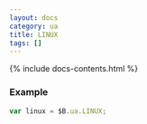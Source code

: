 ```yaml
---
layout: docs
category: ua
title: LINUX
tags: []
---
```


{% include docs-contents.html %}

### Example
```js
var linux = $B.ua.LINUX;
```